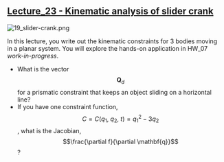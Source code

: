 ## [Lecture_23 - Kinematic analysis of slider crank](https://youtu.be/-A1w46iqUlE)
![19_slider-crank.png](https://campuspro-uploads.s3.us-west-2.amazonaws.com/2f97aca3-fc59-4d60-903d-2957cdab1812/cd202973-ea69-40e4-9449-4714398a19e5/19_slider-crank.png)

In this lecture, you write out the kinematic constraints for 3 bodies moving in a planar system. You will explore the hands-on application in HW_07 _work-in-progress_. 

- What is the vector $$\mathbf{Q}_d$$ for a prismatic constraint that keeps an object sliding on a horizontal line?
- If you have one constraint function, $$C=C(q_1,~q_2,~t) = q_1^2-3q_2$$, what is the Jacobian, $$\frac{\partial f}{\partial \mathbf{q}}$$?

